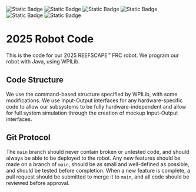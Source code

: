 ![Static Badge](https://img.shields.io/badge/FRC-Team_9644-cb007b?logo=first&labelColor=gray&link=https%3A%2F%2Fwww.thebluealliance.com%2Fteam%2F9644)
![Static Badge](https://img.shields.io/badge/WPI-Lib-%234d4848?style=flat-square&labelColor=8c150d)
![Static Badge](https://img.shields.io/badge/Photon-Vision-ffffff?style=flat-square&labelColor=006492)
![Static Badge](https://img.shields.io/badge/Path-Planner-ffffff?style=flat-square&labelColor=%232c3aad)
![Static Badge](https://img.shields.io/badge/Advantage-Scope-dee3ff?style=flat-square&labelColor=0027e6)
![Static Badge](https://img.shields.io/badge/Advantage-Kit-fff3d9?style=flat-square&labelColor=fec007)


# 2025 Robot Code
This is the code for our 2025 REEFSCAPE&trade; FRC robot.
We program our robot with Java, using WPILib.

## Code Structure
We use the command-based structure specified by WPILib, with some modifications.  We use Input-Output interfaces for any hardware-specific code to allow our subsystems to be fully hardware-independent and allow for full system simulation through the creation of mockup Input-Output interfaces.

## Git Protocol
The `main` branch should never contain broken or untested code, and should always be able to be deployed to the robot.
Any new features should be made on a branch of `main`, should be as small and well-defined as possible, and should be tested before completion.
When a new feature is complete, a pull request should be submitted to merge it to `main`, and all code should be reviewed before approval.
